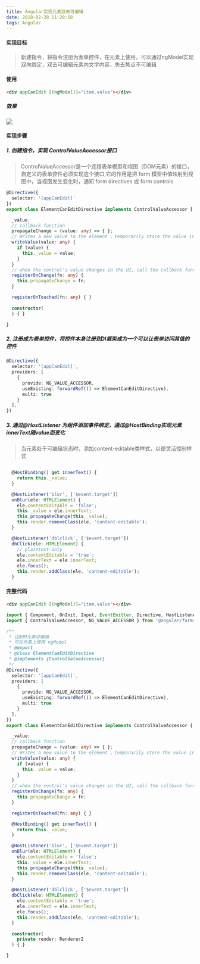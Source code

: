 ```yaml
---
title: Angular实现元素双击可编辑
date: 2018-02-28 11:28:58
tags: Angular
---
```


#### 实现目标
>新建指令，将指令注册为表单控件，在元素上使用，可以通过ngModel实现双向绑定，双击可编辑元素内文字内容，失去焦点不可编辑

#### 使用
```html
<div appCanEdit [(ngModel)]="item.value"></div>
```

##### 效果
![](https://dknfeiov.github.io/images/files/editable.gif)  


#### 实现步骤
##### 1. 创建指令，实现 ControlValueAccessor接口
>ControlValueAccessor是一个连接表单模型和视图（DOM元素）的接口，自定义的表单控件必须实现这个接口,它的作用是把 form 模型中值映射到视图中，当视图发生变化时，通知 form directives 或 form controls

```typescript
@Directive({
  selector: '[appCanEdit]'
})
export class ElementCanEditDirective implements ControlValueAccessor {

  _value;
  // callback function
  propagateChange = (value: any) => { };
  // Writes a new value to the element ，temporarily store the value in  '_value'
  writeValue(value: any) {
    if (value) {
      this._value = value;
    }
  }
  // when the control's value changes in the UI, call the callback function
  registerOnChange(fn: any) {
    this.propagateChange = fn;
  }

  registerOnTouched(fn: any) { }
  
  constructor(
  ) { }

}

```

##### 2. 注册成为表单控件，将控件本身注册到DI框架成为一个可以让表单访问其值的控件

```typescript
@Directive({
  selector: '[appCanEdit]',
  providers: [
    {
      provide: NG_VALUE_ACCESSOR,
      useExisting: forwardRef(() => ElementCanEditDirective),
      multi: true
    }
  ],
})
```

##### 3. 通过@HostListener 为组件添加事件绑定，通过@HostBinding实现元素innerText随value而变化
>当元素处于可编辑状态时，添加content-editable类样式，以便灵活控制样式

```javascript

  @HostBinding() get innerText() {
    return this._value;
  }

  @HostListener('blur', ['$event.target'])
  onBlur(ele: HTMLElement) {
    ele.contentEditable = 'false';
    this._value = ele.innerText;
    this.propagateChange(this._value);
    this.render.removeClass(ele, 'content-editable');
  }

  @HostListener('dblclick', ['$event.target'])
  dbClick(ele: HTMLElement) {
    // plaintext-only
    ele.contentEditable = 'true';
    ele.innerText = ele.innerText;
    ele.focus();
    this.render.addClass(ele, 'content-editable');
  }

```


#### 完整代码
```html
<div appCanEdit [(ngModel)]="item.value"></div>
```
```typescript
import { Component, OnInit, Input, EventEmitter, Directive, HostListener, HostBinding, Renderer2, forwardRef } from '@angular/core';
import { ControlValueAccessor, NG_VALUE_ACCESSOR } from '@angular/forms';

/**
 * 让DOM元素可编辑
 * 可在元素上使用 ngModel
 * @export
 * @class ElementCanEditDirective
 * @implements {ControlValueAccessor}
 */
@Directive({
  selector: '[appCanEdit]',
  providers: [
    {
      provide: NG_VALUE_ACCESSOR,
      useExisting: forwardRef(() => ElementCanEditDirective),
      multi: true
    }
  ],
})
export class ElementCanEditDirective implements ControlValueAccessor {

  _value;
  // callback function
  propagateChange = (value: any) => { };
  // Writes a new value to the element ，temporarily store the value in  '_value'
  writeValue(value: any) {
    if (value) {
      this._value = value;
    }
  }
  // when the control's value changes in the UI, call the callback function
  registerOnChange(fn: any) {
    this.propagateChange = fn;
  }

  registerOnTouched(fn: any) { }

  @HostBinding() get innerText() {
    return this._value;
  }

  @HostListener('blur', ['$event.target'])
  onBlur(ele: HTMLElement) {
    ele.contentEditable = 'false';
    this._value = ele.innerText;
    this.propagateChange(this._value);
    this.render.removeClass(ele, 'content-editable');
  }

  @HostListener('dblclick', ['$event.target'])
  dbClick(ele: HTMLElement) {
    ele.contentEditable = 'true';
    ele.innerText = ele.innerText;
    ele.focus();
    this.render.addClass(ele, 'content-editable');
  }

  constructor(
    private render: Renderer2
  ) { }

}

```

